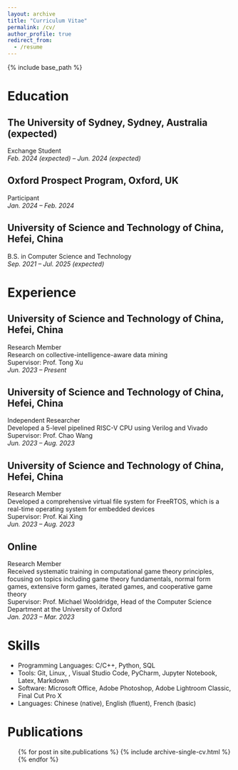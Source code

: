 ```yaml
---
layout: archive
title: "Curriculum Vitae"
permalink: /cv/
author_profile: true
redirect_from:
  - /resume
---
```


{% include base_path %}

Education
======
## **The University of Sydney, Sydney, Australia (expected)** 
Exchange Student\
*Feb. 2024 (expected) – Jun. 2024 (expected)*

## **Oxford Prospect Program, Oxford, UK**
Participant\
*Jan. 2024 – Feb. 2024*

## **University of Science and Technology of China, Hefei, China**
B.S. in Computer Science and Technology\
*Sep. 2021 – Jul. 2025 (expected)*

Experience
======
## **University of Science and Technology of China, Hefei, China**
Research Member\
Research on collective-intelligence-aware data mining\
Supervisor: Prof. Tong Xu\
*Jun. 2023 – Present* 

## **University of Science and Technology of China, Hefei, China**
Independent Researcher\
Developed a 5-level pipelined RISC-V CPU using Verilog and Vivado\
Supervisor: Prof. Chao Wang\
*Jun. 2023 – Aug. 2023*

## **University of Science and Technology of China, Hefei, China**
Research Member\
Developed a comprehensive virtual file system for FreeRTOS, which is a real-time operating system for embedded devices\
Supervisor: Prof. Kai Xing\
*Jun. 2023 – Aug. 2023*

## **Online**
Research Member\
Received systematic training in computational game theory principles, focusing on topics including game theory fundamentals, normal form games, extensive form games, iterated games, and cooperative game theory\
Supervisor: Prof. Michael Wooldridge, Head of the Computer Science Department at the University of Oxford\
*Jan. 2023 – Mar. 2023*

Skills
======
* Programming Languages: C/C++, Python, SQL
* Tools: Git, Linux, , Visual Studio Code, PyCharm, Jupyter Notebook, Latex, Markdown
* Software: Microsoft Office, Adobe Photoshop, Adobe Lightroom Classic, Final Cut Pro X
* Languages: Chinese (native), English (fluent), French (basic)

Publications
======
  <ul>{% for post in site.publications %}
    {% include archive-single-cv.html %}
  {% endfor %}</ul>
  
<!-- Talks
======
  <ul>{% for post in site.talks %}
    {% include archive-single-talk-cv.html %}
  {% endfor %}</ul>
  
Teaching
======
  <ul>{% for post in site.teaching %}
    {% include archive-single-cv.html %}
  {% endfor %}</ul> -->
  
<!-- Service and leadership
======
* Currently signed in to 43 different slack teams -->
